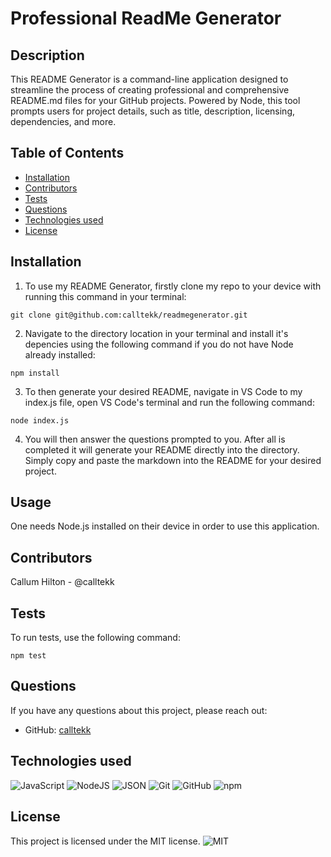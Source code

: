 # Professional ReadMe Generator

## Description
This README Generator is a command-line application designed to streamline the process of creating professional and comprehensive README.md files for your GitHub projects. Powered by Node, this tool prompts users for project details, such as title, description, licensing, dependencies, and more. 

## Table of Contents
- [Installation](#installation)
- [Contributors](#contributors)
- [Tests](#tests)
- [Questions](#questions)
- [Technologies used](#technologiesused)
- [License](#license)

## Installation 
1. To use my README Generator, firstly clone my repo to your device with running this command in your terminal:
```
git clone git@github.com:calltekk/readmegenerator.git
```
2. Navigate to the directory location in your terminal and install it's depencies using the following command if you do not have Node already installed:
```
npm install
```
3. To then generate your desired README, navigate in VS Code to my index.js file, open VS Code's terminal and run the following command:
```
node index.js
```
4. You will then answer the questions prompted to you. After all is completed it will generate your README directly into the directory. Simply copy and paste the markdown into the README for your desired project.

## Usage
One needs Node.js installed on their device in order to use this application.

## Contributors
Callum Hilton - @calltekk

## Tests
To run tests, use the following command: 
```
npm test
```

## Questions 
If you have any questions about this project, please reach out:
- GitHub: [calltekk](https://github.com/calltekk)

## Technologies used
![JavaScript](https://img.shields.io/badge/javascript-%23323330.svg?style=for-the-badge&logo=javascript&logoColor=%23F7DF1E)
![NodeJS](https://img.shields.io/badge/node.js-6DA55F.svg?style=for-the-badge&logo=node.js&logoColor=white)
![JSON](https://img.shields.io/badge/json-%23000000.svg?style=for-the-badge&logo=json&logoColor=%23F7DF1E)
![Git](https://img.shields.io/badge/git-%23F05032.svg?style=for-the-badge&logo=git&logoColor=white)
![GitHub](https://img.shields.io/badge/github-%23121011.svg?style=for-the-badge&logo=github&logoColor=white)
![npm](https://img.shields.io/badge/npm-%23000000.svg?style=for-the-badge&logo=npm)

## License 
This project is licensed under the MIT license.
![MIT](https://img.shields.io/badge/license-MIT-white.svg)
